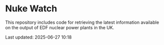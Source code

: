 # Nuke Watch

This repository includes code for retrieving the latest information available on the output of EDF nuclear power plants in the UK.

Last updated: 2025-06-27 10:18